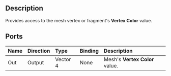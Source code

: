 ## Description

Provides access to the mesh vertex or fragment's **Vertex Color** value.

## Ports

| Name        | Direction           | Type  | Binding | Description |
|:------------ |:-------------|:-----|:---|:---|
| Out | Output      |    Vector 4 | None | Mesh's **Vertex Color** value. |